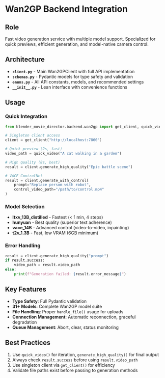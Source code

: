 # Wan2GP Backend Integration

## Role
Fast video generation service with multiple model support. Specialized for quick previews, efficient generation, and model-native camera control.

## Architecture
- **`client.py`** - Main Wan2GPClient with full API implementation
- **`schemas.py`** - Pydantic models for type safety and validation
- **`enums.py`** - All API constants, models, and recommended settings
- **`__init__.py`** - Lean interface with convenience functions

## Usage

### Quick Integration
```python
from blender_movie_director.backend.wan2gp import get_client, quick_video

# Singleton client access
client = get_client("http://localhost:7860")

# Quick preview (2s, fast)
video_path = quick_video("A cat walking in a garden")

# High quality (8s, best)
result = client.generate_high_quality("Epic battle scene")

# VACE ControlNet
result = client.generate_with_control(
    prompt="Replace person with robot",
    control_video_path="/path/to/control.mp4"
)
```

### Model Selection
- **ltxv_13B_distilled** - Fastest (< 1 min, 4 steps)
- **hunyuan** - Best quality (superior text adherence)
- **vace_14B** - Advanced control (video-to-video, inpainting)
- **t2v_1.3B** - Fast, low VRAM (6GB minimum)

### Error Handling
```python
result = client.generate_high_quality("prompt")
if result.success:
    video_path = result.video_path
else:
    print(f"Generation failed: {result.error_message}")
```

## Key Features
- **Type Safety**: Full Pydantic validation
- **31+ Models**: Complete Wan2GP model suite
- **File Handling**: Proper `handle_file()` usage for uploads
- **Connection Management**: Automatic reconnection, graceful degradation
- **Queue Management**: Abort, clear, status monitoring

## Best Practices
1. Use `quick_video()` for iteration, `generate_high_quality()` for final output
2. Always check `result.success` before using `result.video_path`
3. Use singleton client via `get_client()` for efficiency
4. Validate file paths exist before passing to generation methods
